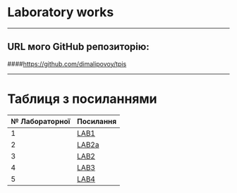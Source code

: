 # Laboratory works
---

## URL мого GitHub репозиторію:
####https://github.com/dimalipovoy/tpis

---
# Таблиця з посиланнями
|№ Лабораторної|Посилання|
|---|---|
|1|[LAB1](https://github.com/dimalipovoy/tpis/tree/master/lab1)|
|2|[LAB2a](https://github.com/dimalipovoy/tpis/tree/master/lab%202a)|
|3|[LAB2](https://github.com/dimalipovoy/tpis/tree/master/lab%202)|
|4|[LAB3](https://github.com/dimalipovoy/tpis/tree/master/lab%203)|
|5|[LAB4](https://github.com/dimalipovoy/tpis/tree/master/lab4)|

